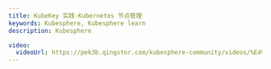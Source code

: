```yaml
---
title: KubeKey 实践-Kubernetes 节点管理
keywords: Kubesphere, Kubesphere learn
description: Kubesphere

video:
  videoUrl: https://pek3b.qingstor.com/kubesphere-community/videos/%E4%BA%91%E5%8E%9F%E7%94%9F%E5%AE%9E%E6%88%98/%E7%AC%AC%E4%BA%8C%E6%9C%9F/07%E3%80%81KubeKey%20%E5%AE%9E%E8%B7%B5-Kubernetes%20%E8%8A%82%E7%82%B9%E7%AE%A1%E7%90%86.mp4
---
```

